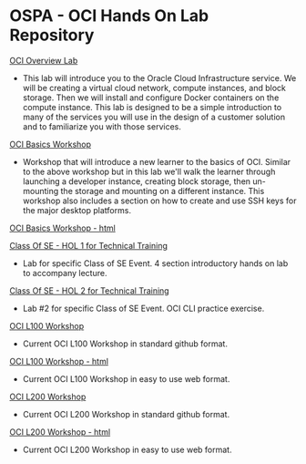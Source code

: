 # OSPA - OCI Hands On Lab Repository

[OCI Overview Lab](https://github.com/oracle/learning-library/tree/master/ospa-library/oci/oci-overview)
- This lab will introduce you to the Oracle Cloud Infrastructure service.  We will be creating a virtual cloud network, compute instances, and block storage.  Then we will install and configure Docker containers on the compute instance.   This lab is designed to be a simple introduction to many of the services you will use in the design of a customer solution and to familiarize you with those services.

[OCI Basics Workshop](https://github.com/oracle/learning-library/tree/master/ospa-library/oci/OCI-Basics-Workshop)
- Workshop that will introduce a new learner to the basics of OCI.  Similar to the above workshop but in this lab we'll walk the learner through launching a developer instance, creating block storage, then un-mounting the storage and mounting on a different instance.   This workshop also includes a section on how to create and use SSH keys for the major desktop platforms.

[OCI Basics Workshop - html](https://github.com/oracle/learning-library/tree/master/ospa-library/oci/OCI-Basics-Workshop)

[Class Of SE - HOL 1 for Technical Training](https://github.com/oracle/learning-library/tree/master/ospa-library/oci/Class-Of-HOL-01)
- Lab for specific Class of SE Event.  4 section introductory hands on lab to accompany lecture.

[Class Of SE - HOL 2 for Technical Training](https://github.com/oracle/learning-library/tree/master/ospa-library/oci/Class-Of-HOL-02)
- Lab #2 for specific Class of SE Event.  OCI CLI practice exercise.

[OCI L100 Workshop](https://github.com/oracle/learning-library/tree/master/ospa-library/oci/L100-Workshop)
- Current OCI L100 Workshop in standard github format.

[OCI L100 Workshop - html](https://oracle.github.io/learning-library/ospa-library/oci/L100-Workshop/)
- Current OCI L100 Workshop in easy to use web format.

[OCI L200 Workshop](https://github.com/oracle/learning-library/tree/master/ospa-library/oci/L200-Workshop)
- Current OCI L200 Workshop in standard github format.

[OCI L200 Workshop - html](https://oracle.github.io/learning-library/ospa-library/oci/L200-Workshop/)
- Current OCI L200 Workshop in easy to use web format.